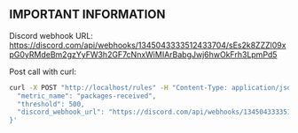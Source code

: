 ## IMPORTANT INFORMATION

Discord webhook URL:
https://discord.com/api/webhooks/1345043333512433704/sEs2k8ZZZl09xpG0yRMdeBm2gzYyFW3h2GF7cNnxWiMIArBabgJwj6hwOkFrh3LpmPd5

Post call with curl:

```bash
curl -X POST "http://localhost/rules" -H "Content-Type: application/json" -d '{
  "metric_name": "packages-received",
  "threshold": 500,
  "discord_webhook_url": "https://discord.com/api/webhooks/1345043333512433704/sEs2k8ZZZl09xpG0yRMdeBm2gzYyFW3h2GF7cNnxWiMIArBabgJwj6hwOkFrh3LpmPd5"
}'
```

